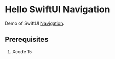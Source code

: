 # Hello SwiftUI Navigation

Demo of SwiftUI [Navigation](https://developer.apple.com/documentation/swiftui/navigation).

## Prerequisites

1. Xcode 15
